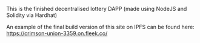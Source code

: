 This is the finished decentralised lottery DAPP (made using NodeJS and Solidity via Hardhat)

An example of the final build version of this site on IPFS can be found here:
https://crimson-union-3359.on.fleek.co/
